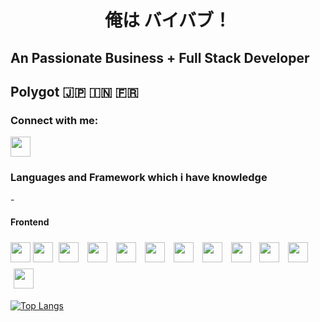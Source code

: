 <h1 align="center">俺は バイバブ！</h1>
<h2> An Passionate Business + Full Stack Developer </h2>
<h2> Polygot 🇯🇵 🇮🇳 🇫🇷</h2>

<h3 align="left">Connect with me:</h3>
<p align="left">
<a href="https://www.linkedin.com/in/vaibhav-verma-2a21141a4/"><img height="32" width="32" src="https://cdn.simpleicons.org/linkedin/0A66C2" /></a>
</p>

<h3>Languages and Framework which i have knowledge</h3>
- <h4>Frontend</h4>
<div style={{display:"flex"}}>
<img style={{margin:5}} height="32" width="32" src="https://cdn.simpleicons.org/react/61DAFB" />
<img style={{margin:5}} height="32" width="32" src="https://cdn.simpleicons.org/redux/764ABC" />

<img style="margin:5" height="32" width="32" src="https://cdn.simpleicons.org/recoil/3578E5" />
<img style="margin:5" height="32" width="32" src="https://cdn.simpleicons.org/next/white" />
<img style="margin:5" height="32" width="32" src="https://cdn.simpleicons.org/remix/ED2B88" />
<img style="margin:5" height="32" width="32" src="https://cdn.simpleicons.org/vue/4FC08D" />
<img style="margin:5" height="32" width="32" src="https://cdn.simpleicons.org/nuxt/00DC82" />
<img style="margin:5" height="32" width="32" src="https://cdn.simpleicons.org/angular/0F0F11" />
<img style="margin:5" height="32" width="32" src="https://cdn.simpleicons.org/jquery/0769AD" />
<img style="margin:5" height="32" width="32" src="https://cdn.simpleicons.org/typescript/3178C6" />
<img style="margin:5" height="32" width="32" src="https://cdn.simpleicons.org/javascript/F7DF1E" />
<img style="margin:5" height="32" width="32" src="https://cdn.simpleicons.org/webpack/8DD6F9" />
</div>


[![Top Langs](https://github-readme-stats.vercel.app/api/top-langs/?username=k0hei2025&layout=compact&hide=html,css,php&theme=tokyonight&show_icons=true)](https://github.com/anuraghazra/github-readme-stats)

<!-- 
[![Top Langs](https://github-readme-stats.vercel.app/api/top-langs/?username=k0hei2025&langs_count=8&theme=tokyonight)](https://github.com/anuraghazra/github-readme-stats) -->

<!--
**k0hei2025/k0hei2025** is a ✨ _special_ ✨ repository because its `README.md` (this file) appears on your GitHub profile.

Here are some ideas to get you started:

- 🔭 I’m currently working on ...
- 🌱 I’m currently learning ...
- 👯 I’m looking to collaborate on ...
- 🤔 I’m looking for help with ...
- 💬 Ask me about ...
- 📫 How to reach me: ...
- 😄 Pronouns: ...
- ⚡ Fun fact: ...
-->
